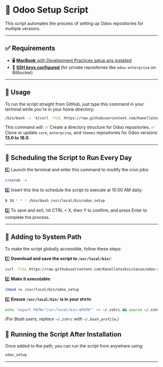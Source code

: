 # 🚀 Odoo Setup Script

This script automates the process of setting up Odoo repositories for multiple versions.

---

## ✅ Requirements

- 🖥️ [**MacBook** with Development Practices setup ans installed]([https://existanze.atlassian.net/wiki/spaces/DEVELOPERS/pages/55641038/Public+Keys](https://existanze.atlassian.net/wiki/spaces/DEVELOPERS/pages/1606025221/The+basics))
- 🔑 [**SSH keys configured**](https://existanze.atlassian.net/wiki/spaces/DEVELOPERS/pages/55641038/Public+Keys) (for private repositories like `odoo-enterprise` on Bitbucket)

---

## 📌 Usage

To run the script straight from GitHub, just type this command in your terminal while you're in your home directory:

```sh
/bin/bash -c "$(curl -fsSL https://raw.githubusercontent.com/KanellatosExistanze/odoo-setup/main/odoo_setup.sh)"
```

This command will:
✅ Create a directory structure for Odoo repositories.
✅ Clone or update `core`, `enterprise`, and `themes` repositories for Odoo versions **13.0 to 18.0**.

---

## 📅 Scheduling the Script to Run Every Day

1️⃣ Launch the terminal and enter this command to modify the cron jobs:

```sh
crontab -e
```

2️⃣ Insert this line to schedule the script to execute at 10:00 AM daily:

```sh
0 10 * * * /bin/bash /usr/local/bin/odoo_setup
```

3️⃣ To save and exit, hit CTRL + X, then Y to confirm, and press Enter to complete the process.

---

## 🔗 Adding to System Path

To make the script globally accessible, follow these steps:

1️⃣ **Download and save the script to `/usr/local/bin/`**:
   ```sh
   curl -fsSL https://raw.githubusercontent.com/KanellatosExistanze/odoo-setup/main/odoo_setup.sh -o /usr/local/bin/odoo_setup
   ```
2️⃣ **Make it executable**:
   ```sh
   chmod +x /usr/local/bin/odoo_setup
   ```
3️⃣ **Ensure `/usr/local/bin/` is in your `$PATH`**:
   ```sh
   echo 'export PATH="/usr/local/bin:$PATH"' >> ~/.zshrc && source ~/.zshrc
   ```
   *(For Bash users, replace `~/.zshrc` with `~/.bash_profile`.)*

## 🚀 Running the Script After Installation

Once added to the path, you can run the script from anywhere using:

```sh
odoo_setup
```

---

